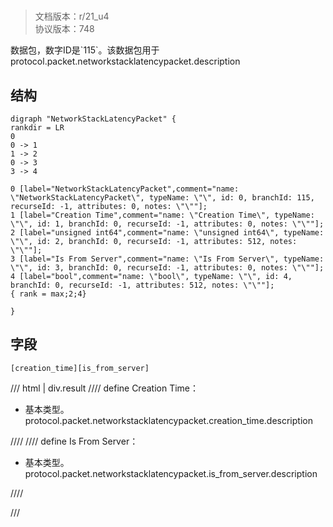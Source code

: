 # <!-- md:samp NetworkStackLatencyPacket -->

> 文档版本：r/21_u4<br/>协议版本：748

<!-- md:samp NetworkStackLatencyPacket -->数据包，数字ID是`115`。该数据包用于protocol.packet.networkstacklatencypacket.description

## 结构

```viz
digraph "NetworkStackLatencyPacket" {
rankdir = LR
0
0 -> 1
1 -> 2
0 -> 3
3 -> 4

0 [label="NetworkStackLatencyPacket",comment="name: \"NetworkStackLatencyPacket\", typeName: \"\", id: 0, branchId: 115, recurseId: -1, attributes: 0, notes: \"\""];
1 [label="Creation Time",comment="name: \"Creation Time\", typeName: \"\", id: 1, branchId: 0, recurseId: -1, attributes: 0, notes: \"\""];
2 [label="unsigned int64",comment="name: \"unsigned int64\", typeName: \"\", id: 2, branchId: 0, recurseId: -1, attributes: 512, notes: \"\""];
3 [label="Is From Server",comment="name: \"Is From Server\", typeName: \"\", id: 3, branchId: 0, recurseId: -1, attributes: 0, notes: \"\""];
4 [label="bool",comment="name: \"bool\", typeName: \"\", id: 4, branchId: 0, recurseId: -1, attributes: 512, notes: \"\""];
{ rank = max;2;4}

}

```

## 字段

```title='NetworkStackLatencyPacket'
[creation_time][is_from_server]
```

/// html | div.result
//// define
Creation Time：<!-- md:samp unsigned int64 -->

- 基本类型。protocol.packet.networkstacklatencypacket.creation_time.description


////
//// define
Is From Server：<!-- md:samp bool -->

- 基本类型。protocol.packet.networkstacklatencypacket.is_from_server.description


////

///

